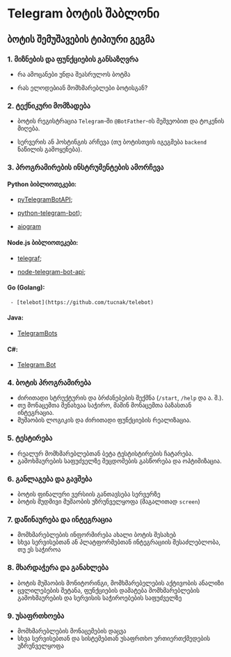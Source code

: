 #  Telegram ბოტის შაბლონი


## ბოტის შემუშავების ტიპიური გეგმა

### 1. მიზნების და ფუნქციების განსაზღვრა
   
   - რა ამოცანები უნდა შეასრულოს ბოტმა
   
   - რას ელოდებიან მომხმარებლები ბოტისგან?
    
### 2. ტექნიკური მომზადება

   - ბოტის რეგისტრაცია `Telegram`-ში `@BotFather`-ის მეშვეობით და ტოკენის მიღება.
       
   - სერვერის ან ჰოსტინგის არჩევა (თუ ბოტისთვის იგეგმება  `backend` ნაწილის გამოყენება).
    
### 3. პროგრამირების ინსტრუმენტების ამორჩევა

  #### Python ბიბლიოთეკები:
       
   - [pyTelegramBotAPI](https://github.com/eternnoir/pyTelegramBotAPI);
         
   - [python-telegram-bot](https://github.com/python-telegram-bot/python-telegram-bot));

   - [aiogram](https://github.com/aiogram/aiogram)
  
  #### Node.js ბიბლიოთეკები:
   
   - [telegraf](https://github.com/telegraf/telegraf);

   - [node-telegram-bot-api](https://github.com/yagop/node-telegram-bot-api);
  
  #### Go (Golang):
       
     - [telebot](https://github.com/tucnak/telebot)

  #### Java:
  
   - [TelegramBots](https://github.com/rubenlagus/TelegramBots)

   #### C#:
   
   - [Telegram.Bot](https://github.com/TelegramBots/Telegram.Bot)

### 4. ბოტის პროგრამირება
   
   - ძირითადი სტრუქტურის და ბრძანებების შექმნა (`/start`, `/help` და ა. შ.).
   - თუ მონაცემთა შენახვაა საჭირო, მაშინ მონაცემთა ბაზასთან ინტეგრაცია.
   - მუშაობის ლოგიკის და ძირითადი ფუნქციების რეალიზაცია.
     
### 5. ტესტირება
   
   - რეალურ მომხმარებლებთან ბეტა ტესტისტირების ჩატარება.
   - გამოხმაურების საფუძველზე შეცდომების გასწორება და ოპტიმიზაცია.
     
### 6. განლაგება და გავშება

   - ბოტის ფინალური ვერსიის განთავსება სერვერზე
   - ბოტის მუდმივი მუშაობის უზრუნველყოფა (მაგალითად `screen`)
     
### 7. დაწინაურება და ინტეგრაცია
    
   - მომხმარებლების ინფორმირება ახალი ბოტის შესახებ
   - სხვა სერვისებთან ან პლატფორმებთან ინტეგრაციის შესაძლებლობა, თუ ეს საჭიროა
     
### 8. მხარდაჭერა და განახლება
    
   - ბოტის მუშაობის მონიტორინგი, მომხმარებელების აქტივობის ანალიზი
   - ცვლილებების შეტანა, ფუნქციების დამატება მომხმარებლების გამოხმაურების და სერვისის საჭიროებების საფუძველზე
    
### 9. უსაფრთხოება

   - მომხმარებლების მონაცემების დაცვა
   - სხვა სერვისებთან და სისტემებთან უსაფრთხო ურთიერთქმედების უზრუნველყოფა
